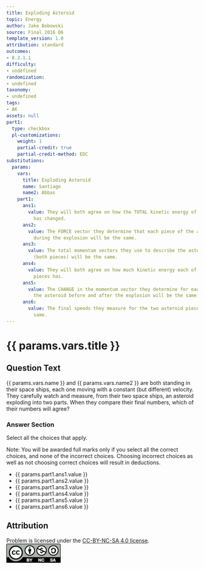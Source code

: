 ```yaml
---
title: Exploding Asteroid
topic: Energy
author: Jake Bobowski
source: Final 2016 Q6
template_version: 1.0
attribution: standard
outcomes:
- 8.2.1.1
difficulty:
- undefined
randomization:
- undefined
taxonomy:
- undefined
tags:
- AK
assets: null
part1:
  type: checkbox
  pl-customizations:
    weight: 1
    partial-credit: true
    partial-credit-method: EDC
substitutions:
  params:
    vars:
      title: Exploding Asteroid
      name: Santiago
      name2: Abbas
    part1:
      ans1:
        value: They will both agree on how the TOTAL kinetic energy of the system
          has changed.
      ans2:
        value: The FORCE vector they determine that each piece of the asteroid felt
          during the explosion will be the same.
      ans3:
        value: The total momentum vectors they use to describe the asteroid system
          (both pieces) will be the same.
      ans4:
        value: They will both agree on how much kinetic energy each of the asteroid
          pieces has.
      ans5:
        value: The CHANGE in the momentum vector they determine for each piece of
          the asteroid before and after the explosion will be the same.
      ans6:
        value: The final speeds they measure for the two asteroid pieces will be the
          same.
---
```

# {{ params.vars.title }}
## Question Text

{{ params.vars.name }} and {{ params.vars.name2 }} are both standing in their space ships, each one moving with a constant (but different) velocity. They carefully watch and measure, from their two space ships, an asteroid exploding into two parts. When they compare their final numbers, which of their numbers will agree?

### Answer Section

Select all the choices that apply.

Note: You will be awarded full marks only if you select all the correct choices, and none of the incorrect choices. Choosing incorrect choices as well as not choosing correct choices will result in deductions.

- {{ params.part1.ans1.value }}
- {{ params.part1.ans2.value }}
- {{ params.part1.ans3.value }}
- {{ params.part1.ans4.value }}
- {{ params.part1.ans5.value }}
- {{ params.part1.ans6.value }}

## Attribution

Problem is licensed under the [CC-BY-NC-SA 4.0 license](https://creativecommons.org/licenses/by-nc-sa/4.0/).<br> ![The Creative Commons 4.0 license requiring attribution-BY, non-commercial-NC, and share-alike-SA license.](https://raw.githubusercontent.com/firasm/bits/master/by-nc-sa.png)